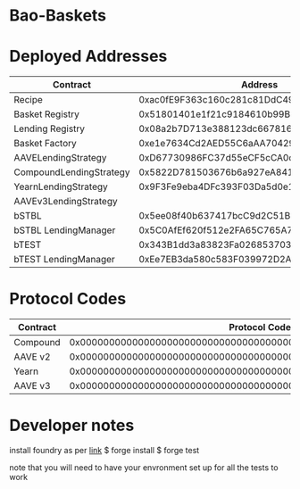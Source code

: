 # Bao-Baskets



# Deployed Addresses

Contract  	  					| Address									|Etherscan 																		|
--------------------------------| ------------------------------------------|-------------------------------------------------------------------------------|
Recipe	  				        | 0xac0fE9F363c160c281c81DdC49d0AA8cE04C02Eb|[Link](https://etherscan.io/address/0xac0fE9F363c160c281c81DdC49d0AA8cE04C02Eb)|
Basket Registry  				| 0x51801401e1f21c9184610b99B978D050a374566E|[Link](https://etherscan.io/address/0x51801401e1f21c9184610b99B978D050a374566E)|
Lending Registry  				| 0x08a2b7D713e388123dc6678168656659d297d397|[Link](https://etherscan.io/address/0x08a2b7D713e388123dc6678168656659d297d397)|
Basket Factory  				| 0xe1e7634Cd2AED55C6aAA704299E735987f372b70|[Link](https://etherscan.io/address/0xe1e7634Cd2AED55C6aAA704299E735987f372b70)|
AAVELendingStrategy				| 0xD67730986FC37d55eCF5cCA0d2D854f4FCf5d876|[Link](https://etherscan.io/address/0xD67730986FC37d55eCF5cCA0d2D854f4FCf5d876)|
CompoundLendingStrategy  		| 0x5822D781503676b6a927eA841039465193CA213a|[Link](https://etherscan.io/address/0x5822D781503676b6a927eA841039465193CA213a)|
YearnLendingStrategy  		    | 0x9F3Fe9eba4DFc393F03Da5d0e18aFEe78a5f87E6|[Link](https://etherscan.io/address/0x9F3Fe9eba4DFc393F03Da5d0e18aFEe78a5f87E6)|
AAVEv3LendingStrategy  		    | |[Link](https://etherscan.io/address/)|
bSTBL							| 0x5ee08f40b637417bcC9d2C51B62F4820ec9cF5D8|[Link](https://etherscan.io/address/0x5ee08f40b637417bcC9d2C51B62F4820ec9cF5D8)|
bSTBL LendingManager  			| 0x5C0AfEf620f512e2FA65C765A72fa46f9A41C6BD|[Link](https://etherscan.io/address/0x5C0AfEf620f512e2FA65C765A72fa46f9A41C6BD)|
bTEST							| 0x343B1dd3a83823Fa0268537030D90996572E743D|[Link](https://etherscan.io/address/0x343B1dd3a83823Fa0268537030D90996572E743D)|
bTEST LendingManager  			| 0xEe7EB3da580c583F039972D2A13394e367bE72D8|[Link](https://etherscan.io/address/0xEe7EB3da580c583F039972D2A13394e367bE72D8)|

# Protocol Codes

Contract  	  					| Protocol Code									                    |
--------------------------------| ------------------------------------------------------------------|
Compound 						| 0x0000000000000000000000000000000000000000000000000000000000000001|
AAVE v2  						| 0x0000000000000000000000000000000000000000000000000000000000000002|
Yearn  							| 0x0000000000000000000000000000000000000000000000000000000000000004|
AAVE v3  						| 0x0000000000000000000000000000000000000000000000000000000000000005|

# Developer notes

install foundry as per [link](https://book.getfoundry.sh/)
$ forge install
$ forge test

note that you will need to have your envronment set up for all the tests to work



